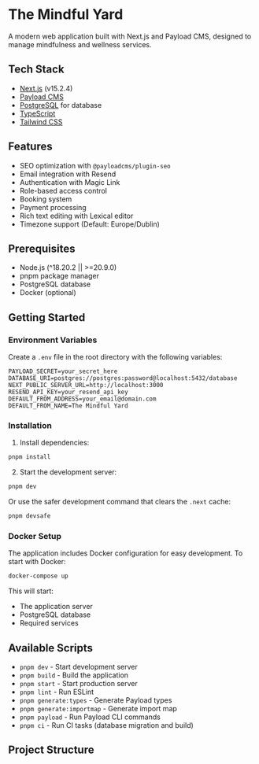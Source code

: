# The Mindful Yard

A modern web application built with Next.js and Payload CMS, designed to manage mindfulness and wellness services.

## Tech Stack

- [Next.js](https://nextjs.org/) (v15.2.4)
- [Payload CMS](https://payloadcms.com/)
- [PostgreSQL](https://www.postgresql.org/) for database
- [TypeScript](https://www.typescriptlang.org/)
- [Tailwind CSS](https://tailwindcss.com/)

## Features

- SEO optimization with `@payloadcms/plugin-seo`
- Email integration with Resend
- Authentication with Magic Link
- Role-based access control
- Booking system
- Payment processing
- Rich text editing with Lexical editor
- Timezone support (Default: Europe/Dublin)

## Prerequisites

- Node.js (^18.20.2 || >=20.9.0)
- pnpm package manager
- PostgreSQL database
- Docker (optional)

## Getting Started

### Environment Variables

Create a `.env` file in the root directory with the following variables:

```env
PAYLOAD_SECRET=your_secret_here
DATABASE_URI=postgres://postgres:password@localhost:5432/database
NEXT_PUBLIC_SERVER_URL=http://localhost:3000
RESEND_API_KEY=your_resend_api_key
DEFAULT_FROM_ADDRESS=your_email@domain.com
DEFAULT_FROM_NAME=The Mindful Yard
```

### Installation

1. Install dependencies:
```bash
pnpm install
```

2. Start the development server:
```bash
pnpm dev
```

Or use the safer development command that clears the `.next` cache:
```bash
pnpm devsafe
```

### Docker Setup

The application includes Docker configuration for easy development. To start with Docker:

```bash
docker-compose up
```

This will start:
- The application server
- PostgreSQL database
- Required services

## Available Scripts

- `pnpm dev` - Start development server
- `pnpm build` - Build the application
- `pnpm start` - Start production server
- `pnpm lint` - Run ESLint
- `pnpm generate:types` - Generate Payload types
- `pnpm generate:importmap` - Generate import map
- `pnpm payload` - Run Payload CLI commands
- `pnpm ci` - Run CI tasks (database migration and build)

## Project Structure
